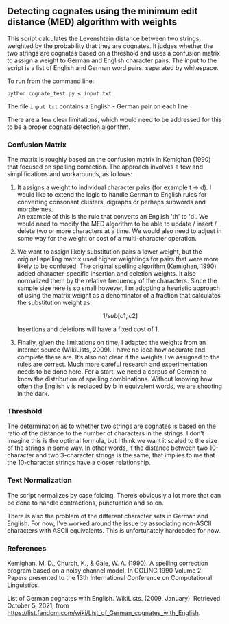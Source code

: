 ## Detecting cognates using the minimum edit distance (MED) algorithm with weights

This script calculates the Levenshtein distance between two strings, weighted by the probability that they are 
cognates. It judges whether the two strings are cognates based on a threshold and uses a confusion matrix to assign 
a weight to German and English character pairs. The input to the script is a list of English and German word pairs, 
separated by whitespace.

To run from the command line:

```commandline
python cognate_test.py < input.txt
```

The file `input.txt` contains a English - German pair on each line.

There are a few clear limitations, which would need to be addressed for this to be a proper cognate detection 
algorithm. 

### Confusion Matrix 

The matrix is roughly based on the confusion matrix in Kemighan (1990) that focused on spelling correction. The 
approach involves a few and simplifications and workarounds, as follows:

   1. It assigns a weight to individual character pairs (for example t -> d). I would like to extend the logic to 
      handle German to English rules for converting consonant clusters, digraphs or perhaps subwords and morphemes.  
      An example of this is the rule that converts an English 'th' to 'd'. We would need to modify the MED algorithm 
      to be able to update / insert / delete two or more characters at a time. We would also need to adjust in some 
      way for the weight or cost of a multi-character operation.

   2. We want to assign likely substitution pairs a lower weight, but the original spelling matrix used higher 
      weightings for pairs that were more likely to be confused. The original spelling algorithm (Kemighan, 1990) 
      added character-specific insertion and deletion weights. It also normalized them by the relative frequency of 
      the characters. Since the sample size here is so small however, I’m adopting a heuristic approach of using the 
      matrix weight as a denominator of a fraction that calculates the substitution weight as:

      ```math
      1 / sub[c1, c2]
      ```

      Insertions and deletions will have a fixed cost of 1.

   3. Finally, given the limitations on time, I adapted the weights from an internet source (WikiLists, 2009). I 
      have no idea how accurate and complete these are. It’s also not clear if the weights I’ve assigned to the 
      rules are correct. Much more careful research and experimentation needs to be done here. For a start, we need 
      a corpus of German to know the distribution of spelling combinations. Without knowing how often the English v 
      is replaced by b in equivalent words, we are shooting in the dark.  

### Threshold  

The determination as to whether two strings are cognates is based on the ratio of the distance to the number of 
characters in the strings. I don’t imagine this is the optimal formula, but I think we want it scaled to the size 
of the strings in some way. In other words, if the distance between two 10-character and two 3-character strings is 
the same, that implies to me that the 10-character strings have a closer relationship.

### Text Normalization

The script normalizes by case folding. There’s obviously a lot more that can be done to handle contractions, 
punctuation and so on. 

There is also the problem of the different character sets in German and English. For now, I’ve worked around the 
issue by associating non-ASCII characters with ASCII equivalents. This is unfortunately hardcoded for
now.

### References

Kemighan, M. D., Church, K., & Gale, W. A. (1990). A spelling correction program based on a noisy channel model. 
In COLING 1990 Volume 2: Papers presented to the 13th International Conference on Computational Linguistics.

List of German cognates with English. WikiLists. (2009, January). Retrieved October 5, 2021, from 
https://list.fandom.com/wiki/List_of_German_cognates_with_English. 
